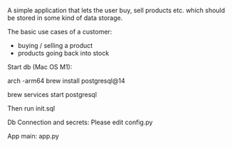 A simple application that lets the user buy, sell products etc. which should be stored in some kind of data storage.

The basic use cases of a customer:
- buying / selling a product
- products going back into stock

Start db (Mac OS M1):

arch -arm64 brew install postgresql@14

brew services start postgresql

Then run init.sql

Db Connection and secrets:
Please edit config.py

App main:
app.py

